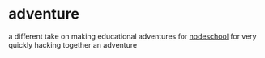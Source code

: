 # adventure

a different take on making educational adventures for
[nodeschool](http://nodeschool.io) for very quickly hacking together an
adventure


